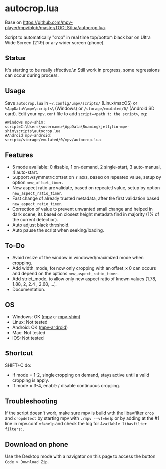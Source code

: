 # autocrop.lua

Base on https://github.com/mpv-player/mpv/blob/master/TOOLS/lua/autocrop.lua.

Script to automatically "crop" in real time top/bottom black bar on Ultra Wide Screen (21:9) or any wider screen (phone).

## Status

It's starting to be really effective.\n
Still work in progress, some regressions can occur during process.

## Usage

Save `autocrop.lua` in `~/.config/.mpv/scripts/` (Linux/macOS) or `%AppData%\mpv\scripts\` (Windows) or `/storage/emulated/0/` (Android SD card). 
Edit your `mpv.conf` file to add `script=<path to the script>`, eg:
```
#Windows mpv-shim:
script=C:\Users\<username>\AppData\Roaming\jellyfin-mpv-shim\scripts\autocrop.lua
#Android mpv-android:
script=/storage/emulated/0/mpv/autocrop.lua
```

## Features

- 5 mode available: 0 disable, 1 on-demand, 2 single-start, 3 auto-manual, 4 auto-start.
- Support Asymmetric offset on Y axis, based on repeated value, setup by option `new_offset_timer`.
- New aspect ratio are validate, based on repeated value, setup by option `new_aspect_ratio_timer`.
- Fast change of already trusted metadata, after the first validation based `new_aspect_ratio_timer`.
- Correction of value to prevent unwanted small change and helped in dark scene, its based on closest height metadata find in majority (1% of the current detection).
- Auto adjust black threshold.
- Auto pause the script when seeking/loading.

## To-Do

- Avoid resize of the window in windowed/maximized mode when cropping.
- Add width_mode, for now only cropping with an offset_x 0 can occurs and depend on the options `new_aspect_ratio_timer`.
- Add strict_mode, to allow only new aspect ratio of known values (1.78, 1.88, 2, 2.4 , 2.68, ...).
- Documentation.

## OS

 - Windows: OK ([mpv](https://mpv.io/) or [mpv-shim](https://github.com/iwalton3/jellyfin-mpv-shim))
 - Linux:   Not tested
 - Android: OK ([mpv-android](https://github.com/mpv-android/mpv-android))
 - Mac:     Not tested
 - iOS:     Not tested

## Shortcut 

SHIFT+C do:

- If mode = 1-2, single cropping on demand, stays active until a valid cropping is apply.
- If mode = 3-4, enable / disable continuous cropping.

## Troubleshooting

If the script doesn't work, make sure mpv is build with the libavfilter `crop` and `cropdetect` by starting mpv with `./mpv --vf=help` or by adding at the #1 line in mpv.conf `vf=help` and check the log for `Available libavfilter filters:`.

## Download on phone

Use the Desktop mode with a navigator on this page to access the button `Code > Download Zip`.